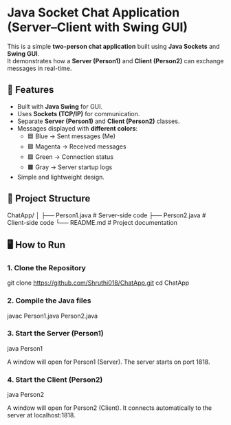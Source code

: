 # Java Socket Chat Application (Server–Client with Swing GUI)

This is a simple **two-person chat application** built using **Java Sockets** and **Swing GUI**.  
It demonstrates how a **Server (Person1)** and **Client (Person2)** can exchange messages in real-time.


## 🚀 Features
- Built with **Java Swing** for GUI.
- Uses **Sockets (TCP/IP)** for communication.
- Separate **Server (Person1)** and **Client (Person2)** classes.
- Messages displayed with **different colors**:
  - 🟦 Blue → Sent messages (Me)  
  - 🟪 Magenta → Received messages  
  - 🟩 Green → Connection status  
  - 🟫 Gray → Server startup logs  
- Simple and lightweight design.


## 📂 Project Structure
ChatApp/
│
├── Person1.java # Server-side code
├── Person2.java # Client-side code
└── README.md # Project documentation



## 🖥️ How to Run

### 1. Clone the Repository
git clone https://github.com/Shruthi018/ChatApp.git
cd ChatApp

### 2. Compile the Java files
javac Person1.java Person2.java

### 3. Start the Server (Person1)
java Person1

A window will open for Person1 (Server).
The server starts on port 1818.

### 4. Start the Client (Person2)
java Person2

A window will open for Person2 (Client).
It connects automatically to the server at localhost:1818.
